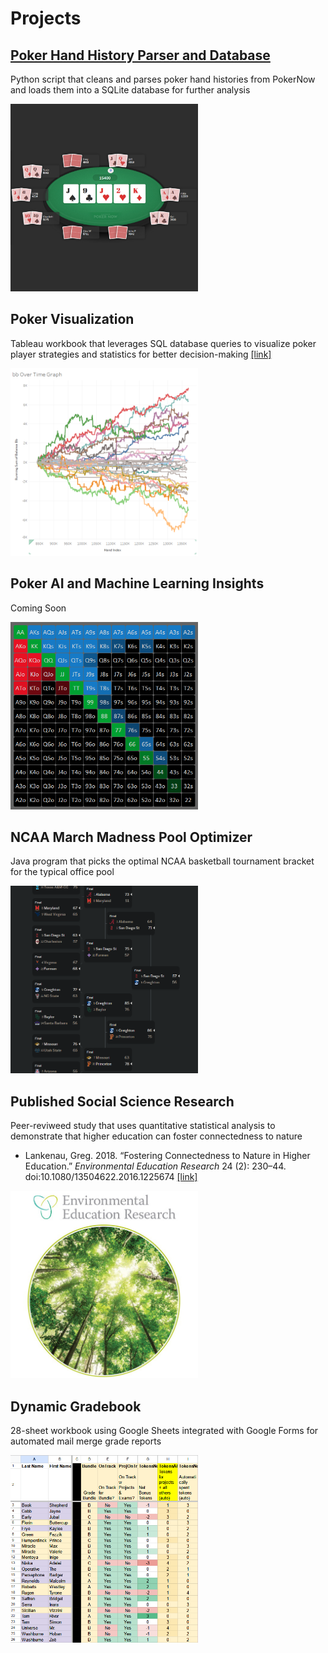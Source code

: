 # Projects

## [Poker Hand History Parser and Database](parser)
Python script that cleans and parses poker hand histories from PokerNow and loads them into a SQLite database for further analysis  
  
<a href="parser"><img src="images/poker.png" alt="Poker screenshot" width="300" height="300"></a>
  
  
## Poker Visualization
Tableau workbook that leverages SQL database queries to visualize poker player strategies and statistics for better decision-making [[link]](https://public.tableau.com/app/profile/greg4796/viz/RebuyClub/WelcometotheRebuyClub)  

<img src="images/tableau-running.png" alt="Tableau screenshot" width="300" height="300">
  
  
## Poker AI and Machine Learning Insights
Coming Soon  

<img src="images/range.png" alt="Starting hands screenshot" width="300" height="300">
  
  
## NCAA March Madness Pool Optimizer
Java program that picks the optimal NCAA basketball tournament bracket for the typical office pool  

<img src="images/bracket-small.png" alt="NCAA bracket screenshot" width="300" height="300">
  
  
## Published Social Science Research
Peer-reviweed study that uses quantitative statistical analysis to demonstrate that higher education can foster connectedness to nature  
* Lankenau, Greg. 2018. “Fostering Connectedness to Nature in Higher Education.” *Environmental Education Research* 24 (2): 230–44. doi:10.1080/13504622.2016.1225674 [[link]](https://doi.org/10.1080/13504622.2016.1225674)

<img src="images/eer-journal.jpg" alt="Environmental Education Research journal cover" width="300" height="300">
  
  
## Dynamic Gradebook
28-sheet workbook using Google Sheets integrated with Google Forms for automated mail merge grade reports

<img src="images/gradebook.png" alt="Gradebook screenshot" width="300" height="300">
